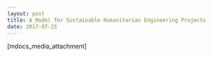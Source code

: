 ```yaml
---
layout: post
title: A Model for Sustainable Humanitarian Engineering Projects
date: 2017-07-25
---
```


[mdocs_media_attachment]